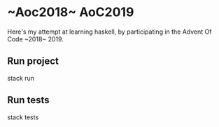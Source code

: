 # ~Aoc2018~ AoC2019

Here's my attempt at learning haskell, by participating in the Advent Of Code ~2018~ 2019.

## Run project

   stack run

## Run tests

   stack tests
